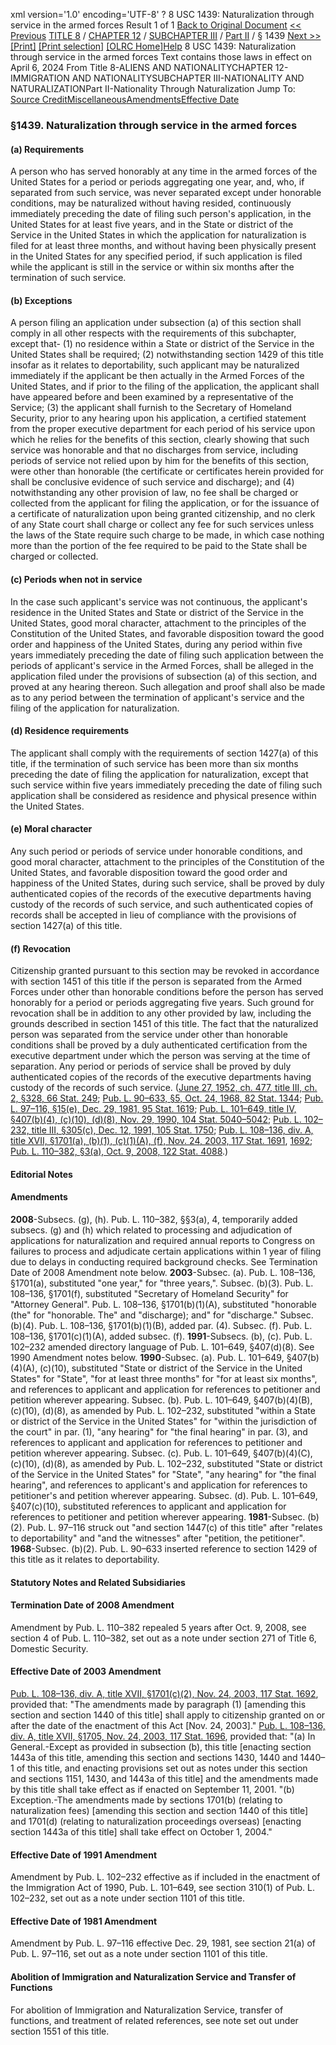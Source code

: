 xml version='1.0' encoding='UTF-8' ?
8 USC 1439: Naturalization through service in the armed forces
 Result 1 of 1
[Back to Original Document](/view.xhtml;jsessionid=83AB1CC76B7CCD20E13F055934DA157D)
[<< Previous](#)
 [TITLE 8](/view.xhtml;jsessionid=83AB1CC76B7CCD20E13F055934DA157D?req=granuleid%3AUSC-prelim-title8&saved=%7CZ3JhbnVsZWlkOlVTQy1wcmVsaW0tdGl0bGU4LXNlY3Rpb24xNDM5%7C%7C%7C0%7Cfalse%7Cprelim&edition=prelim) / [CHAPTER 12](/view.xhtml;jsessionid=83AB1CC76B7CCD20E13F055934DA157D?req=granuleid%3AUSC-prelim-title8-chapter12&saved=%7CZ3JhbnVsZWlkOlVTQy1wcmVsaW0tdGl0bGU4LXNlY3Rpb24xNDM5%7C%7C%7C0%7Cfalse%7Cprelim&edition=prelim) / [SUBCHAPTER III](/view.xhtml;jsessionid=83AB1CC76B7CCD20E13F055934DA157D?req=granuleid%3AUSC-prelim-title8-chapter12-subchapter3&saved=%7CZ3JhbnVsZWlkOlVTQy1wcmVsaW0tdGl0bGU4LXNlY3Rpb24xNDM5%7C%7C%7C0%7Cfalse%7Cprelim&edition=prelim) / [Part II](/view.xhtml;jsessionid=83AB1CC76B7CCD20E13F055934DA157D?req=granuleid%3AUSC-prelim-title8-chapter12-subchapter3-part2&saved=%7CZ3JhbnVsZWlkOlVTQy1wcmVsaW0tdGl0bGU4LXNlY3Rpb24xNDM5%7C%7C%7C0%7Cfalse%7Cprelim&edition=prelim) / § 1439
 [Next >>](#)
[[Print]](#)
 [[Print selection]](#)
[[OLRC Home]](/browse.xhtml;jsessionid=83AB1CC76B7CCD20E13F055934DA157D)[Help](/navHelp.xhtml;jsessionid=83AB1CC76B7CCD20E13F055934DA157D)
8 USC 1439: Naturalization through service in the armed forces
Text contains those laws in effect on April 6, 2024
From Title 8-ALIENS AND NATIONALITYCHAPTER 12-IMMIGRATION AND NATIONALITYSUBCHAPTER III-NATIONALITY AND NATURALIZATIONPart II-Nationality Through Naturalization
Jump To: [Source Credit](#sourcecredit)[Miscellaneous](#miscellaneous-note)[Amendments](#amendment-note)[Effective Date](#effectivedate-amendment-note)
### §1439. Naturalization through service in the armed forces
#### (a) Requirements
A person who has served honorably at any time in the armed forces of the United States for a period or periods aggregating one year, and, who, if separated from such service, was never separated except under honorable conditions, may be naturalized without having resided, continuously immediately preceding the date of filing such person's application, in the United States for at least five years, and in the State or district of the Service in the United States in which the application for naturalization is filed for at least three months, and without having been physically present in the United States for any specified period, if such application is filed while the applicant is still in the service or within six months after the termination of such service.
#### (b) Exceptions
A person filing an application under subsection (a) of this section shall comply in all other respects with the requirements of this subchapter, except that-
(1) no residence within a State or district of the Service in the United States shall be required;
(2) notwithstanding section 1429 of this title insofar as it relates to deportability, such applicant may be naturalized immediately if the applicant be then actually in the Armed Forces of the United States, and if prior to the filing of the application, the applicant shall have appeared before and been examined by a representative of the Service;
(3) the applicant shall furnish to the Secretary of Homeland Security, prior to any hearing upon his application, a certified statement from the proper executive department for each period of his service upon which he relies for the benefits of this section, clearly showing that such service was honorable and that no discharges from service, including periods of service not relied upon by him for the benefits of this section, were other than honorable (the certificate or certificates herein provided for shall be conclusive evidence of such service and discharge); and
(4) notwithstanding any other provision of law, no fee shall be charged or collected from the applicant for filing the application, or for the issuance of a certificate of naturalization upon being granted citizenship, and no clerk of any State court shall charge or collect any fee for such services unless the laws of the State require such charge to be made, in which case nothing more than the portion of the fee required to be paid to the State shall be charged or collected.
#### (c) Periods when not in service
In the case such applicant's service was not continuous, the applicant's residence in the United States and State or district of the Service in the United States, good moral character, attachment to the principles of the Constitution of the United States, and favorable disposition toward the good order and happiness of the United States, during any period within five years immediately preceding the date of filing such application between the periods of applicant's service in the Armed Forces, shall be alleged in the application filed under the provisions of subsection (a) of this section, and proved at any hearing thereon. Such allegation and proof shall also be made as to any period between the termination of applicant's service and the filing of the application for naturalization.
#### (d) Residence requirements
The applicant shall comply with the requirements of section 1427(a) of this title, if the termination of such service has been more than six months preceding the date of filing the application for naturalization, except that such service within five years immediately preceding the date of filing such application shall be considered as residence and physical presence within the United States.
#### (e) Moral character
Any such period or periods of service under honorable conditions, and good moral character, attachment to the principles of the Constitution of the United States, and favorable disposition toward the good order and happiness of the United States, during such service, shall be proved by duly authenticated copies of the records of the executive departments having custody of the records of such service, and such authenticated copies of records shall be accepted in lieu of compliance with the provisions of section 1427(a) of this title.
#### (f) Revocation
Citizenship granted pursuant to this section may be revoked in accordance with section 1451 of this title if the person is separated from the Armed Forces under other than honorable conditions before the person has served honorably for a period or periods aggregating five years. Such ground for revocation shall be in addition to any other provided by law, including the grounds described in section 1451 of this title. The fact that the naturalized person was separated from the service under other than honorable conditions shall be proved by a duly authenticated certification from the executive department under which the person was serving at the time of separation. Any period or periods of service shall be proved by duly authenticated copies of the records of the executive departments having custody of the records of such service.
([June 27, 1952, ch. 477, title III, ch. 2, §328, 66 Stat. 249](/statviewer.htm?volume=66&page=249); [Pub. L. 90–633, §5, Oct. 24, 1968, 82 Stat. 1344](/statviewer.htm?volume=82&page=1344); [Pub. L. 97–116, §15(e), Dec. 29, 1981, 95 Stat. 1619](/statviewer.htm?volume=95&page=1619); [Pub. L. 101–649, title IV, §407(b)(4), (c)(10), (d)(8), Nov. 29, 1990, 104 Stat. 5040–5042](/statviewer.htm?volume=104&page=5040); [Pub. L. 102–232, title III, §305(c), Dec. 12, 1991, 105 Stat. 1750](/statviewer.htm?volume=105&page=1750); [Pub. L. 108–136, div. A, title XVII, §1701(a), (b)(1), (c)(1)(A), (f), Nov. 24, 2003, 117 Stat. 1691](/statviewer.htm?volume=117&page=1691), [1692](/statviewer.htm?volume=117&page=1692); [Pub. L. 110–382, §3(a), Oct. 9, 2008, 122 Stat. 4088](/statviewer.htm?volume=122&page=4088).)
#### **Editorial Notes**
#### Amendments
**2008**-Subsecs. (g), (h). Pub. L. 110–382, §§3(a), 4, temporarily added subsecs. (g) and (h) which related to processing and adjudication of applications for naturalization and required annual reports to Congress on failures to process and adjudicate certain applications within 1 year of filing due to delays in conducting required background checks. See Termination Date of 2008 Amendment note below.
**2003**-Subsec. (a). Pub. L. 108–136, §1701(a), substituted "one year," for "three years,".
Subsec. (b)(3). Pub. L. 108–136, §1701(f), substituted "Secretary of Homeland Security" for "Attorney General".
Pub. L. 108–136, §1701(b)(1)(A), substituted "honorable (the" for "honorable. The" and "discharge); and" for "discharge."
Subsec. (b)(4). Pub. L. 108–136, §1701(b)(1)(B), added par. (4).
Subsec. (f). Pub. L. 108–136, §1701(c)(1)(A), added subsec. (f).
**1991**-Subsecs. (b), (c). Pub. L. 102–232 amended directory language of Pub. L. 101–649, §407(d)(8). See 1990 Amendment notes below.
**1990**-Subsec. (a). Pub. L. 101–649, §407(b)(4)(A), (c)(10), substituted "State or district of the Service in the United States" for "State", "for at least three months" for "for at least six months", and references to applicant and application for references to petitioner and petition wherever appearing.
Subsec. (b). Pub. L. 101–649, §407(b)(4)(B), (c)(10), (d)(8), as amended by Pub. L. 102–232, substituted "within a State or district of the Service in the United States" for "within the jurisdiction of the court" in par. (1), "any hearing" for "the final hearing" in par. (3), and references to applicant and application for references to petitioner and petition wherever appearing.
Subsec. (c). Pub. L. 101–649, §407(b)(4)(C), (c)(10), (d)(8), as amended by Pub. L. 102–232, substituted "State or district of the Service in the United States" for "State", "any hearing" for "the final hearing", and references to applicant's and application for references to petitioner's and petition wherever appearing.
Subsec. (d). Pub. L. 101–649, §407(c)(10), substituted references to applicant and application for references to petitioner and petition wherever appearing.
**1981**-Subsec. (b)(2). Pub. L. 97–116 struck out "and section 1447(c) of this title" after "relates to deportability" and "and the witnesses" after "petition, the petitioner".
**1968**-Subsec. (b)(2). Pub. L. 90–633 inserted reference to section 1429 of this title as it relates to deportability.
#### **Statutory Notes and Related Subsidiaries**
#### Termination Date of 2008 Amendment
Amendment by Pub. L. 110–382 repealed 5 years after Oct. 9, 2008, see section 4 of Pub. L. 110–382, set out as a note under section 271 of Title 6, Domestic Security.
#### Effective Date of 2003 Amendment
[Pub. L. 108–136, div. A, title XVII, §1701(c)(2), Nov. 24, 2003, 117 Stat. 1692](/statviewer.htm?volume=117&page=1692), provided that: "The amendments made by paragraph (1) [amending this section and section 1440 of this title] shall apply to citizenship granted on or after the date of the enactment of this Act [Nov. 24, 2003]."
[Pub. L. 108–136, div. A, title XVII, §1705, Nov. 24, 2003, 117 Stat. 1696](/statviewer.htm?volume=117&page=1696), provided that:
"(a) In General.-Except as provided in subsection (b), this title [enacting section 1443a of this title, amending this section and sections 1430, 1440 and 1440–1 of this title, and enacting provisions set out as notes under this section and sections 1151, 1430, and 1443a of this title] and the amendments made by this title shall take effect as if enacted on September 11, 2001.
"(b) Exception.-The amendments made by sections 1701(b) (relating to naturalization fees) [amending this section and section 1440 of this title] and 1701(d) (relating to naturalization proceedings overseas) [enacting section 1443a of this title] shall take effect on October 1, 2004."
#### Effective Date of 1991 Amendment
Amendment by Pub. L. 102–232 effective as if included in the enactment of the Immigration Act of 1990, Pub. L. 101–649, see section 310(1) of Pub. L. 102–232, set out as a note under section 1101 of this title.
#### Effective Date of 1981 Amendment
Amendment by Pub. L. 97–116 effective Dec. 29, 1981, see section 21(a) of Pub. L. 97–116, set out as a note under section 1101 of this title.
#### Abolition of Immigration and Naturalization Service and Transfer of Functions
For abolition of Immigration and Naturalization Service, transfer of functions, and treatment of related references, see note set out under section 1551 of this title.
